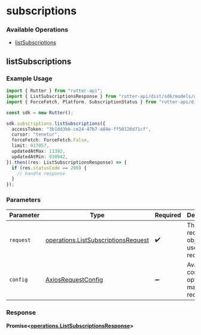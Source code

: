 # subscriptions

### Available Operations

* [listSubscriptions](#listsubscriptions)

## listSubscriptions

### Example Usage

```typescript
import { Rutter } from "rutter-api";
import { ListSubscriptionsResponse } from "rutter-api/dist/sdk/models/operations";
import { ForceFetch, Platform, SubscriptionStatus } from "rutter-api/dist/sdk/models/shared";

const sdk = new Rutter();

sdk.subscriptions.listSubscriptions({
  accessToken: "3b1dd3bb-ce24-47b7-a84e-ff50126d71cf",
  cursor: "tenetur",
  forceFetch: ForceFetch.False,
  limit: 817057,
  updatedAtMax: 11392,
  updatedAtMin: 930942,
}).then((res: ListSubscriptionsResponse) => {
  if (res.statusCode == 200) {
    // handle response
  }
});
```

### Parameters

| Parameter                                                                                  | Type                                                                                       | Required                                                                                   | Description                                                                                |
| ------------------------------------------------------------------------------------------ | ------------------------------------------------------------------------------------------ | ------------------------------------------------------------------------------------------ | ------------------------------------------------------------------------------------------ |
| `request`                                                                                  | [operations.ListSubscriptionsRequest](../../models/operations/listsubscriptionsrequest.md) | :heavy_check_mark:                                                                         | The request object to use for the request.                                                 |
| `config`                                                                                   | [AxiosRequestConfig](https://axios-http.com/docs/req_config)                               | :heavy_minus_sign:                                                                         | Available config options for making requests.                                              |


### Response

**Promise<[operations.ListSubscriptionsResponse](../../models/operations/listsubscriptionsresponse.md)>**

